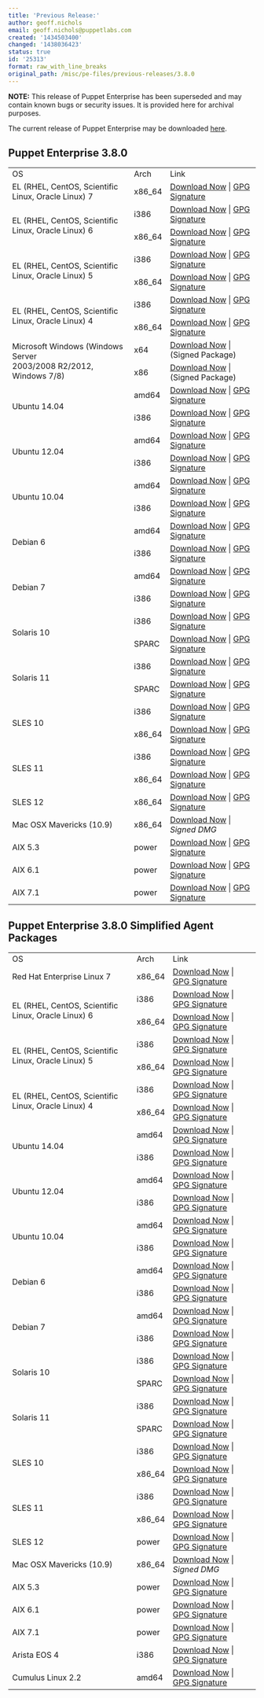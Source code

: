 ```yaml
---
title: 'Previous Release:'
author: geoff.nichols
email: geoff.nichols@puppetlabs.com
created: '1434503400'
changed: '1438036423'
status: true
id: '25313'
format: raw_with_line_breaks
original_path: /misc/pe-files/previous-releases/3.8.0
---
```

<p><b>NOTE:</b> This release of Puppet Enterprise has been superseded and may contain known bugs or security issues. It is provided here for archival purposes.
</p><p>The current release of Puppet Enterprise may be downloaded <a href="/misc/pe-files/">here</a>.

</p><h2 id="pe_380">Puppet Enterprise 3.8.0</h2>
<table>
<tbody>
<tr>
<td>OS</td>
<td>Arch</td>
<td>Link</td>
</tr>

<tr>
<td>EL (RHEL, CentOS, Scientific Linux, Oracle Linux) 7</td>
<td>x86_64</td>
<td><a href="http://pm.puppetlabs.com/puppet-enterprise/3.8.0/puppet-enterprise-3.8.0-el-7-x86_64.tar.gz">Download Now</a> | <a href="https://pm.puppetlabs.com/puppet-enterprise/3.8.0/puppet-enterprise-3.8.0-el-7-x86_64.tar.gz.asc">GPG Signature</a></td>
</tr>


<tr>
<td rowspan="2">EL (RHEL, CentOS, Scientific Linux, Oracle Linux) 6</td>
<td>i386</td>
<td><a href="http://pm.puppetlabs.com/puppet-enterprise/3.8.0/puppet-enterprise-3.8.0-el-6-i386.tar.gz">Download Now</a> | <a href="http://pm.puppetlabs.com/puppet-enterprise/3.8.0/puppet-enterprise-3.8.0-el-6-i386.tar.gz.asc">GPG Signature</a></td>
</tr>
<tr>
<td>x86_64</td>
<td><a href="http://pm.puppetlabs.com/puppet-enterprise/3.8.0/puppet-enterprise-3.8.0-el-6-x86_64.tar.gz">Download Now</a> | <a href="http://pm.puppetlabs.com/puppet-enterprise/3.8.0/puppet-enterprise-3.8.0-el-6-x86_64.tar.gz.asc">GPG Signature</a></td>
</tr>

<tr>
<td rowspan="2">EL (RHEL, CentOS, Scientific Linux, Oracle Linux) 5</td>
<td>i386</td>
<td><a href="http://pm.puppetlabs.com/puppet-enterprise/3.8.0/puppet-enterprise-3.8.0-el-5-i386.tar.gz">Download Now</a> | <a href="http://pm.puppetlabs.com/puppet-enterprise/3.8.0/puppet-enterprise-3.8.0-el-5-i386.tar.gz.asc">GPG Signature</a></td>
</tr>
<tr>
<td>x86_64</td>
<td><a href="http://pm.puppetlabs.com/puppet-enterprise/3.8.0/puppet-enterprise-3.8.0-el-5-x86_64.tar.gz">Download Now</a> | <a href="http://pm.puppetlabs.com/puppet-enterprise/3.8.0/puppet-enterprise-3.8.0-el-5-x86_64.tar.gz.asc">GPG Signature</a></td>
</tr>

<tr>
<td rowspan="2">EL (RHEL, CentOS, Scientific Linux, Oracle Linux) 4</td>
<td>i386</td>
<td><a href="http://pm.puppetlabs.com/puppet-enterprise/3.8.0/puppet-enterprise-3.8.0-el-4-i386.tar.gz">Download Now</a> | <a href="http://pm.puppetlabs.com/puppet-enterprise/3.8.0/puppet-enterprise-3.8.0-el-4-i386.tar.gz.asc">GPG Signature</a></td>
</tr>
<tr>
<td>x86_64</td>
<td><a href="http://pm.puppetlabs.com/puppet-enterprise/3.8.0/puppet-enterprise-3.8.0-el-4-x86_64.tar.gz">Download Now</a> | <a href="http://pm.puppetlabs.com/puppet-enterprise/3.8.0/puppet-enterprise-3.8.0-el-4-x86_64.tar.gz.asc">GPG Signature</a></td>
</tr>

<tr>
<td rowspan="2">Microsoft Windows (Windows Server <br>2003/2008 R2/2012, Windows 7/8)</td>
<td>x64</td>
<td><a href="http://pm.puppetlabs.com/puppet-enterprise/3.8.0/puppet-enterprise-3.8.0-x64.msi">Download Now</a> | (Signed Package)</td>
</tr>
<tr>
<td>x86</td>
<td><a href="http://pm.puppetlabs.com/puppet-enterprise/3.8.0/puppet-enterprise-3.8.0.msi">Download Now</a> | (Signed Package)</td>
</tr>

<tr>
<td rowspan="2">Ubuntu 14.04</td>
<td>amd64</td>
<td><a href="http://pm.puppetlabs.com/puppet-enterprise/3.8.0/puppet-enterprise-3.8.0-ubuntu-14.04-amd64.tar.gz">Download Now</a> | <a href="http://pm.puppetlabs.com/puppet-enterprise/3.8.0/puppet-enterprise-3.8.0-ubuntu-14.04-amd64.tar.gz.asc">GPG Signature</a></td>
</tr>
<tr>
<td>i386</td>
<td><a href="http://pm.puppetlabs.com/puppet-enterprise/3.8.0/puppet-enterprise-3.8.0-ubuntu-14.04-i386.tar.gz">Download Now</a> | <a href="http://pm.puppetlabs.com/puppet-enterprise/3.8.0/puppet-enterprise-3.8.0-ubuntu-14.04-i386.tar.gz.asc">GPG Signature</a></td>
</tr>
<tr>
<td rowspan="2">Ubuntu 12.04</td>
<td>amd64</td>
<td><a href="http://pm.puppetlabs.com/puppet-enterprise/3.8.0/puppet-enterprise-3.8.0-ubuntu-12.04-amd64.tar.gz">Download Now</a> | <a href="http://pm.puppetlabs.com/puppet-enterprise/3.8.0/puppet-enterprise-3.8.0-ubuntu-12.04-amd64.tar.gz.asc">GPG Signature</a></td>
</tr>
<tr>
<td>i386</td>
<td><a href="http://pm.puppetlabs.com/puppet-enterprise/3.8.0/puppet-enterprise-3.8.0-ubuntu-12.04-i386.tar.gz">Download Now</a> | <a href="http://pm.puppetlabs.com/puppet-enterprise/3.8.0/puppet-enterprise-3.8.0-ubuntu-12.04-i386.tar.gz.asc">GPG Signature</a></td>
</tr>


<tr>
<td rowspan="2">Ubuntu 10.04</td>
<td>amd64</td>
<td><a href="http://pm.puppetlabs.com/puppet-enterprise/3.8.0/puppet-enterprise-3.8.0-ubuntu-10.04-amd64.tar.gz">Download Now</a> | <a href="http://pm.puppetlabs.com/puppet-enterprise/3.8.0/puppet-enterprise-3.8.0-ubuntu-10.04-amd64.tar.gz.asc">GPG Signature</a></td>
</tr>
<tr>
<td>i386</td>
<td><a href="http://pm.puppetlabs.com/puppet-enterprise/3.8.0/puppet-enterprise-3.8.0-ubuntu-10.04-i386.tar.gz">Download Now</a> | <a href="http://pm.puppetlabs.com/puppet-enterprise/3.8.0/puppet-enterprise-3.8.0-ubuntu-10.04-i386.tar.gz.asc">GPG Signature</a></td>
</tr>


<tr>
<td rowspan="2">Debian 6</td>
<td>amd64</td>
<td><a href="http://pm.puppetlabs.com/puppet-enterprise/3.8.0/puppet-enterprise-3.8.0-debian-6-amd64.tar.gz">Download Now</a> | <a href="http://pm.puppetlabs.com/puppet-enterprise/3.8.0/puppet-enterprise-3.8.0-debian-6-amd64.tar.gz.asc">GPG Signature</a></td>
</tr>
<tr>
<td>i386</td>
<td><a href="http://pm.puppetlabs.com/puppet-enterprise/3.8.0/puppet-enterprise-3.8.0-debian-6-i386.tar.gz">Download Now</a> | <a href="http://pm.puppetlabs.com/puppet-enterprise/3.8.0/puppet-enterprise-3.8.0-debian-6-i386.tar.gz.asc">GPG Signature</a></td>
</tr>
<tr>
<td rowspan="2">Debian 7</td>
<td>amd64</td>
<td><a href="http://pm.puppetlabs.com/puppet-enterprise/3.8.0/puppet-enterprise-3.8.0-debian-7-amd64.tar.gz">Download Now</a> | <a href="http://pm.puppetlabs.com/puppet-enterprise/3.8.0/puppet-enterprise-3.8.0-debian-7-amd64.tar.gz.asc">GPG Signature</a></td>
</tr>
<tr>
<td>i386</td>
<td><a href="http://pm.puppetlabs.com/puppet-enterprise/3.8.0/puppet-enterprise-3.8.0-debian-7-i386.tar.gz">Download Now</a> | <a href="http://pm.puppetlabs.com/puppet-enterprise/3.8.0/puppet-enterprise-3.8.0-debian-7-i386.tar.gz.asc">GPG Signature</a></td>
</tr>

<tr>
<td rowspan="2">Solaris 10</td>
<td>i386</td>
<td><a href="http://pm.puppetlabs.com/puppet-enterprise/3.8.0/puppet-enterprise-3.8.0-solaris-10-i386.tar.gz">Download Now</a> | <a href="http://pm.puppetlabs.com/puppet-enterprise/3.8.0/puppet-enterprise-3.8.0-solaris-10-i386.tar.gz.asc">GPG Signature</a></td>
</tr>
<tr>
<td>SPARC</td>
<td><a href="http://pm.puppetlabs.com/puppet-enterprise/3.8.0/puppet-enterprise-3.8.0-solaris-10-sparc.tar.gz">Download Now</a> | <a href="http://pm.puppetlabs.com/puppet-enterprise/3.8.0/puppet-enterprise-3.8.0-solaris-10-sparc.tar.gz.asc">GPG Signature</a></td>
</tr>
<tr>
<td rowspan="2">Solaris 11</td>
<td>i386</td>
<td><a href="http://pm.puppetlabs.com/puppet-enterprise/3.8.0/puppet-enterprise-3.8.0-solaris-11-i386.tar.gz">Download Now</a> | <a href="http://pm.puppetlabs.com/puppet-enterprise/3.8.0/puppet-enterprise-3.8.0-solaris-11-i386.tar.gz.asc">GPG Signature</a></td>
</tr>
<tr>
<td>SPARC</td>
<td><a href="http://pm.puppetlabs.com/puppet-enterprise/3.8.0/puppet-enterprise-3.8.0-solaris-11-sparc.tar.gz">Download Now</a> | <a href="http://pm.puppetlabs.com/puppet-enterprise/3.8.0/puppet-enterprise-3.8.0-solaris-11-sparc.tar.gz.asc">GPG Signature</a></td>
</tr>


<tr>
<td rowspan="2">SLES 10</td>
<td>i386</td>
<td><a href="http://pm.puppetlabs.com/puppet-enterprise/3.8.0/puppet-enterprise-3.8.0-sles-10-i386.tar.gz">Download Now</a> | <a href="http://pm.puppetlabs.com/puppet-enterprise/3.8.0/puppet-enterprise-3.8.0-sles-10-i386.tar.gz.asc">GPG Signature</a></td>
</tr>
<tr>
<td>x86_64</td>
<td><a href="http://pm.puppetlabs.com/puppet-enterprise/3.8.0/puppet-enterprise-3.8.0-sles-10-x86_64.tar.gz">Download Now</a> | <a href="http://pm.puppetlabs.com/puppet-enterprise/3.8.0/puppet-enterprise-3.8.0-sles-10-x86_64.tar.gz.asc">GPG Signature</a></td>
</tr>



<tr><td rowspan="2">SLES 11</td>
<td>i386</td>
<td><a href="http://pm.puppetlabs.com/puppet-enterprise/3.8.0/puppet-enterprise-3.8.0-sles-11-i386.tar.gz">Download Now</a> | <a href="http://pm.puppetlabs.com/puppet-enterprise/3.8.0/puppet-enterprise-3.8.0-sles-11-i386.tar.gz.asc">GPG Signature</a></td>
</tr>
<tr><td>x86_64</td>
<td><a href="http://pm.puppetlabs.com/puppet-enterprise/3.8.0/puppet-enterprise-3.8.0-sles-11-x86_64.tar.gz">Download Now</a> | <a href="http://pm.puppetlabs.com/puppet-enterprise/3.8.0/puppet-enterprise-3.8.0-sles-11-x86_64.tar.gz.asc">GPG Signature</a></td>
</tr>


<tr>
<td>SLES 12</td>
<td>x86_64</td>
<td><a href="http://pm.puppetlabs.com/puppet-enterprise/3.8.0/puppet-enterprise-3.8.0-sles-12-x86_64.tar.gz">Download Now</a> | <a href="http://pm.puppetlabs.com/puppet-enterprise/3.8.0/puppet-enterprise-3.8.0-sles-12-x86_64.tar.gz.asc">GPG Signature</a></td>
</tr>

<tr>
<td>Mac OSX Mavericks (10.9)</td>
<td>x86_64</td>
<td><a href="http://pm.puppetlabs.com/puppet-enterprise/3.8.0/puppet-enterprise-3.8.0-osx-10.9-x86_64.dmg">Download Now</a> | <em>Signed DMG<em></em></em></td>
</tr>

<tr>
<td>AIX 5.3</td>
<td>power</td>
<td><a href="http://pm.puppetlabs.com/puppet-enterprise/3.8.0/puppet-enterprise-3.8.0-aix-5.3-power.tar.gz">Download Now</a> | <a href="https://pm.puppetlabs.com/puppet-enterprise/3.8.0/puppet-enterprise-3.8.0-aix-5.3-power.tar.gz.asc">GPG Signature</a></td>
</tr>
<tr>
<td>AIX 6.1</td>
<td>power</td>
<td><a href="http://pm.puppetlabs.com/puppet-enterprise/3.8.0/puppet-enterprise-3.8.0-aix-6.1-power.tar.gz">Download Now</a> | <a href="https://pm.puppetlabs.com/puppet-enterprise/3.8.0/puppet-enterprise-3.8.0-aix-6.1-power.tar.gz.asc">GPG Signature</a></td>
</tr>
<tr>
<td>AIX 7.1</td>
<td>power</td>
<td><a href="http://pm.puppetlabs.com/puppet-enterprise/3.8.0/puppet-enterprise-3.8.0-aix-7.1-power.tar.gz">Download Now</a> | <a href="https://pm.puppetlabs.com/puppet-enterprise/3.8.0/puppet-enterprise-3.8.0-aix-7.1-power.tar.gz.asc">GPG Signature</a></td>
</tr>


</tbody>
</table>

<h2 id="pe_a_323">Puppet Enterprise 3.8.0 Simplified Agent Packages</h2>
<table>
<tbody>
<tr>
<td>OS</td>
<td>Arch</td>
<td>Link</td>
</tr>


<tr>
<td>Red Hat Enterprise Linux 7</td>
<td>x86_64</td>
<td><a href="http://pm.puppetlabs.com/puppet-enterprise/3.8.0/puppet-enterprise-3.8.0-el-7-x86_64-agent.tar.gz">Download Now</a> | <a href="https://pm.puppetlabs.com/puppet-enterprise/3.8.0/puppet-enterprise-3.8.0-el-7-x86_64-agent.tar.gz.asc">GPG Signature</a></td>
</tr>



<tr>
<td rowspan="2">EL (RHEL, CentOS, Scientific Linux, Oracle Linux) 6</td>
<td>i386</td>
<td><a href="http://pm.puppetlabs.com/puppet-enterprise/3.8.0/puppet-enterprise-3.8.0-el-6-i386-agent.tar.gz">Download Now</a> | <a href="http://pm.puppetlabs.com/puppet-enterprise/3.8.0/puppet-enterprise-3.8.0-el-6-i386-agent.tar.gz.asc">GPG Signature</a></td>
</tr>
<tr>
<td>x86_64</td>
<td><a href="http://pm.puppetlabs.com/puppet-enterprise/3.8.0/puppet-enterprise-3.8.0-el-6-x86_64-agent.tar.gz">Download Now</a> | <a href="http://pm.puppetlabs.com/puppet-enterprise/3.8.0/puppet-enterprise-3.8.0-el-6-x86_64-agent.tar.gz.asc">GPG Signature</a></td>
</tr>


<tr>
<td rowspan="2">EL (RHEL, CentOS, Scientific Linux, Oracle Linux) 5</td>
<td>i386</td>
<td><a href="http://pm.puppetlabs.com/puppet-enterprise/3.8.0/puppet-enterprise-3.8.0-el-5-i386-agent.tar.gz">Download Now</a> | <a href="http://pm.puppetlabs.com/puppet-enterprise/3.8.0/puppet-enterprise-3.8.0-el-5-i386-agent.tar.gz.asc">GPG Signature</a></td>
</tr>
<tr>
<td>x86_64</td>
<td><a href="http://pm.puppetlabs.com/puppet-enterprise/3.8.0/puppet-enterprise-3.8.0-el-5-x86_64-agent.tar.gz">Download Now</a> | <a href="http://pm.puppetlabs.com/puppet-enterprise/3.8.0/puppet-enterprise-3.8.0-el-5-x86_64-agent.tar.gz.asc">GPG Signature</a></td>
</tr>


<tr>
<td rowspan="2">EL (RHEL, CentOS, Scientific Linux, Oracle Linux) 4</td>
<td>i386</td>
<td><a href="http://pm.puppetlabs.com/puppet-enterprise/3.8.0/puppet-enterprise-3.8.0-el-4-i386-agent.tar.gz">Download Now</a> | <a href="http://pm.puppetlabs.com/puppet-enterprise/3.8.0/puppet-enterprise-3.8.0-el-4-i386-agent.tar.gz.asc">GPG Signature</a></td>
</tr>
<tr>
<td>x86_64</td>
<td><a href="http://pm.puppetlabs.com/puppet-enterprise/3.8.0/puppet-enterprise-3.8.0-el-4-x86_64-agent.tar.gz">Download Now</a> | <a href="http://pm.puppetlabs.com/puppet-enterprise/3.8.0/puppet-enterprise-3.8.0-el-4-x86_64-agent.tar.gz.asc">GPG Signature</a></td>
</tr>


<tr>
<td rowspan="2">Ubuntu 14.04</td>
<td>amd64</td>
<td><a href="http://pm.puppetlabs.com/puppet-enterprise/3.8.0/puppet-enterprise-3.8.0-ubuntu-14.04-amd64-agent.tar.gz">Download Now</a> | <a href="http://pm.puppetlabs.com/puppet-enterprise/3.8.0/puppet-enterprise-3.8.0-ubuntu-14.04-amd64-agent.tar.gz.asc">GPG Signature</a></td>
</tr>
<tr>
<td>i386</td>
<td><a href="http://pm.puppetlabs.com/puppet-enterprise/3.8.0/puppet-enterprise-3.8.0-ubuntu-14.04-i386-agent.tar.gz">Download Now</a> | <a href="http://pm.puppetlabs.com/puppet-enterprise/3.8.0/puppet-enterprise-3.8.0-ubuntu-14.04-i386-agent.tar.gz.asc">GPG Signature</a></td>
</tr>

<tr>
<td rowspan="2">Ubuntu 12.04</td>
<td>amd64</td>
<td><a href="http://pm.puppetlabs.com/puppet-enterprise/3.8.0/puppet-enterprise-3.8.0-ubuntu-12.04-amd64-agent.tar.gz">Download Now</a> | <a href="http://pm.puppetlabs.com/puppet-enterprise/3.8.0/puppet-enterprise-3.8.0-ubuntu-12.04-amd64-agent.tar.gz.asc">GPG Signature</a></td>
</tr>
<tr>
<td>i386</td>
<td><a href="http://pm.puppetlabs.com/puppet-enterprise/3.8.0/puppet-enterprise-3.8.0-ubuntu-12.04-i386-agent.tar.gz">Download Now</a> | <a href="http://pm.puppetlabs.com/puppet-enterprise/3.8.0/puppet-enterprise-3.8.0-ubuntu-12.04-i386-agent.tar.gz.asc">GPG Signature</a></td>
</tr>

<tr>
<td rowspan="2">Ubuntu 10.04</td>
<td>amd64</td>
<td><a href="http://pm.puppetlabs.com/puppet-enterprise/3.8.0/puppet-enterprise-3.8.0-ubuntu-10.04-amd64-agent.tar.gz">Download Now</a> | <a href="http://pm.puppetlabs.com/puppet-enterprise/3.8.0/puppet-enterprise-3.8.0-ubuntu-10.04-amd64-agent.tar.gz.asc">GPG Signature</a></td>
</tr>
<tr>
<td>i386</td>
<td><a href="http://pm.puppetlabs.com/puppet-enterprise/3.8.0/puppet-enterprise-3.8.0-ubuntu-10.04-i386-agent.tar.gz">Download Now</a> | <a href="http://pm.puppetlabs.com/puppet-enterprise/3.8.0/puppet-enterprise-3.8.0-ubuntu-10.04-i386-agent.tar.gz.asc">GPG Signature</a></td>
</tr>


<tr>
<td rowspan="2">Debian 6</td>
<td>amd64</td>
<td><a href="http://pm.puppetlabs.com/puppet-enterprise/3.8.0/puppet-enterprise-3.8.0-debian-6-amd64-agent.tar.gz">Download Now</a> | <a href="http://pm.puppetlabs.com/puppet-enterprise/3.8.0/puppet-enterprise-3.8.0-debian-6-amd64-agent.tar.gz.asc">GPG Signature</a></td>
</tr>
<tr>
<td>i386</td>
<td><a href="http://pm.puppetlabs.com/puppet-enterprise/3.8.0/puppet-enterprise-3.8.0-debian-6-i386-agent.tar.gz">Download Now</a> | <a href="http://pm.puppetlabs.com/puppet-enterprise/3.8.0/puppet-enterprise-3.8.0-debian-6-i386-agent.tar.gz.asc">GPG Signature</a></td>
</tr>
<tr>
<td rowspan="2">Debian 7</td>
<td>amd64</td>
<td><a href="http://pm.puppetlabs.com/puppet-enterprise/3.8.0/puppet-enterprise-3.8.0-debian-7-amd64-agent.tar.gz">Download Now</a> | <a href="http://pm.puppetlabs.com/puppet-enterprise/3.8.0/puppet-enterprise-3.8.0-debian-7-amd64-agent.tar.gz.asc">GPG Signature</a></td>
</tr>
<tr>
<td>i386</td>
<td><a href="http://pm.puppetlabs.com/puppet-enterprise/3.8.0/puppet-enterprise-3.8.0-debian-7-i386-agent.tar.gz">Download Now</a> | <a href="http://pm.puppetlabs.com/puppet-enterprise/3.8.0/puppet-enterprise-3.8.0-debian-7-i386-agent.tar.gz.asc">GPG Signature</a></td>
</tr>
<tr>
<td rowspan="2">Solaris 10</td>
<td>i386</td>
<td><a href="http://pm.puppetlabs.com/puppet-enterprise/3.8.0/puppet-enterprise-3.8.0-solaris-10-i386-agent.tar.gz">Download Now</a> | <a href="http://pm.puppetlabs.com/puppet-enterprise/3.8.0/puppet-enterprise-3.8.0-solaris-10-i386-agent.tar.gz.asc">GPG Signature</a></td>
</tr>
<tr>
<td>SPARC</td>
<td><a href="http://pm.puppetlabs.com/puppet-enterprise/3.8.0/puppet-enterprise-3.8.0-solaris-10-sparc-agent.tar.gz">Download Now</a> | <a href="http://pm.puppetlabs.com/puppet-enterprise/3.8.0/puppet-enterprise-3.8.0-solaris-10-sparc-agent.tar.gz.asc">GPG Signature</a></td>
</tr>
<tr>
<td rowspan="2">Solaris 11</td>
<td>i386</td>
<td><a href="http://pm.puppetlabs.com/puppet-enterprise/3.8.0/puppet-enterprise-3.8.0-solaris-11-i386-agent.tar.gz">Download Now</a> | <a href="http://pm.puppetlabs.com/puppet-enterprise/3.8.0/puppet-enterprise-3.8.0-solaris-11-i386-agent.tar.gz.asc">GPG Signature</a></td>
</tr>
<tr>
<td>SPARC</td>
<td><a href="http://pm.puppetlabs.com/puppet-enterprise/3.8.0/puppet-enterprise-3.8.0-solaris-11-sparc-agent.tar.gz">Download Now</a> | <a href="http://pm.puppetlabs.com/puppet-enterprise/3.8.0/puppet-enterprise-3.8.0-solaris-11-sparc-agent.tar.gz.asc">GPG Signature</a></td>
</tr>

<tr>
<td rowspan="2">SLES 10</td>
<td>i386</td>
<td><a href="http://pm.puppetlabs.com/puppet-enterprise/3.8.0/puppet-enterprise-3.8.0-sles-10-i386-agent.tar.gz">Download Now</a> | <a href="http://pm.puppetlabs.com/puppet-enterprise/3.8.0/puppet-enterprise-3.8.0-sles-10-i386-agent.tar.gz.asc">GPG Signature</a></td>
</tr>
<tr>
<td>x86_64</td>
<td><a href="http://pm.puppetlabs.com/puppet-enterprise/3.8.0/puppet-enterprise-3.8.0-sles-10-x86_64-agent.tar.gz">Download Now</a> | <a href="http://pm.puppetlabs.com/puppet-enterprise/3.8.0/puppet-enterprise-3.8.0-sles-10-x86_64-agent.tar.gz.asc">GPG Signature</a></td>
</tr>



<tr>
<td rowspan="2">SLES 11</td>
<td>i386</td>
<td><a href="http://pm.puppetlabs.com/puppet-enterprise/3.8.0/puppet-enterprise-3.8.0-sles-11-i386-agent.tar.gz">Download Now</a> | <a href="http://pm.puppetlabs.com/puppet-enterprise/3.8.0/puppet-enterprise-3.8.0-sles-11-i386-agent.tar.gz.asc">GPG Signature</a></td>
</tr>
<tr>
<td>x86_64</td>
<td><a href="http://pm.puppetlabs.com/puppet-enterprise/3.8.0/puppet-enterprise-3.8.0-sles-11-x86_64-agent.tar.gz">Download Now</a> | <a href="http://pm.puppetlabs.com/puppet-enterprise/3.8.0/puppet-enterprise-3.8.0-sles-11-x86_64-agent.tar.gz.asc">GPG Signature</a></td>
</tr>

<tr>
<td>SLES 12</td>
<td>power</td>
<td><a href="http://pm.puppetlabs.com/puppet-enterprise/3.8.0/puppet-enterprise-3.8.0-sles-12-x86_64-agent.tar.gz">Download Now</a> | <a href="https://pm.puppetlabs.com/puppet-enterprise/3.8.0/puppet-enterprise-3.8.0-sles-12-x86_64-agent.tar.gz.asc">GPG Signature</a></td>
</tr>


<tr>
<td>Mac OSX Mavericks (10.9)</td>
<td>x86_64</td>
<td><a href="http://pm.puppetlabs.com/puppet-enterprise/3.8.0/puppet-enterprise-3.8.0-osx-10.9-x86_64.dmg">Download Now</a> | <em>Signed DMG<em></em></em></td>
</tr>




<tr>
<td>AIX 5.3</td>
<td>power</td>
<td><a href="http://pm.puppetlabs.com/puppet-enterprise/3.8.0/puppet-enterprise-3.8.0-aix-5.3-power-agent.tar.gz">Download Now</a> | <a href="https://pm.puppetlabs.com/puppet-enterprise/3.8.0/puppet-enterprise-3.8.0-aix-5.3-power-agent.tar.gz.asc">GPG Signature</a></td>
</tr>


<tr>
<td>AIX 6.1</td>
<td>power</td>
<td><a href="http://pm.puppetlabs.com/puppet-enterprise/3.8.0/puppet-enterprise-3.8.0-aix-6.1-power-agent.tar.gz">Download Now</a> | <a href="https://pm.puppetlabs.com/puppet-enterprise/3.8.0/puppet-enterprise-3.8.0-aix-6.1-power-agent.tar.gz.asc">GPG Signature</a></td>
</tr>
<tr>
<td>AIX 7.1</td>
<td>power</td>
<td><a href="http://pm.puppetlabs.com/puppet-enterprise/3.8.0/puppet-enterprise-3.8.0-aix-7.1-power-agent.tar.gz">Download Now</a> | <a href="https://pm.puppetlabs.com/puppet-enterprise/3.8.0/puppet-enterprise-3.8.0-aix-7.1-power-agent.tar.gz.asc">GPG Signature</a></td>
</tr>

<tr>
<td>Arista EOS 4</td>
<td>i386</td>
<td><a href="https://pm.puppetlabs.com/puppet-enterprise/3.8.0/puppet-enterprise-3.8.0-eos-4-i386.swix">Download Now</a> | <a href="https://pm.puppetlabs.com/puppet-enterprise/3.8.0/puppet-enterprise-3.8.0-eos-4-i386.swix.asc">GPG Signature</a></td>
</tr>

<tr>
<td>Cumulus Linux 2.2</td>
<td>amd64</td>
<td><a href="https://pm.puppetlabs.com/puppet-enterprise/3.8.0/puppet-enterprise-3.8.0-cumulus-2.2-amd64-agent.tar.gz">Download Now</a> | <a href="https://pm.puppetlabs.com/puppet-enterprise/3.8.0/puppet-enterprise-3.8.0-cumulus-2.2-amd64-agent.tar.gz.asc">GPG Signature</a></td>
</tr>
</tbody>
</table>



